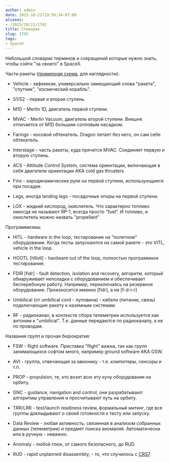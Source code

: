 ```yaml
---
author: admin
date: 2015-10-21T19:50:34-07:00
aliases:
- /2015/10/21/1742
title: Словарик
slug: 1742
tags:
- SpaceX
---
```


Небольшой словарик терминов и сокращений которые нужно знать, чтобы сойти "за своего" в SpaceX.

<!--more-->

Части ракеты ([примерная схема](https://pbs.twimg.com/media/B6w1WLQCYAAXvw4.jpg:large), для наглядности):

  * Vehicle - эвфемизм, универсально замещающий слова "ракета", "спутник", "космический корабль".

  * S1/S2 - первая и вторая ступень.

  * M1D - Merlin 1D, двигатель первой ступени.

  * MVAC - Merlin Vacuum, двигатель второй ступени. Внешне отличается от M1D большим сопловым насадком.

  * Farings - носовой обтекатель. Dragon летает без него, он сам себе обтекатель.

  * Interstage - часть ракеты, куда прячется MVAC. Соединяет первую и вторую ступень.

  * ACS - Attitude Control System, система ориентации, включающая в себя двигатели ориентации AKA cold gas thrusters

  * Fins - аэродинамические рули на первой ступени, использующиеся при посадке.

  * Legs, иногда landing legs - посадочные опоры на первой ступени.

  * LOX - жидкий кислород, окислитель. Что характерно топливо никогда не называют RP-1, всегда просто "fuel". И топливо, и окислитель можно назвать "propellant"

Программизмы:

  * HITL - hardware in the loop, тестирование на "полетном" оборудовании. Когда тесты запускаются на самой ракете - это VITL, vehicle in the loop.

  * HOOTL [ho͞otl] - hardware out of the loop, полностью программное тестирование.

  * FDIR [fidr] - fault detection, isolation and recovery, алгоритм, который обнаруживает неполадки с оборудованием и обеспечивает бесперебоную работу. Например, переключаясь на резервное оборудование. Произносится именно [fidr], а не [f-d-i-r]

  * Umbilical (от umbilical cord - пуповина) - кабели (питание, связь) подключающие ракету к наземным системам.

  * RF - радиоканал, в контексте сбора телеметрии используется как антоним к "umbilical". Т.е. данные передаются по радиоканалу, а не по проводам.

Названия групп и прочая бюрократия:

  * FSW - flight software. Приставка "flight" важна, так как групп занимающихся софтом много, например ground software AKA GSW.

  * AVI - группа, отвечающая за авионику - т.е. компютеры, сенсоры и т.п.

  * PROP - propulsion, те, кто возит всю эту кучу оборудования на орбиту.

  * GNC - guidance, navigation and control, они разрабатывают алгоритмы управления и просчитывают путь на орбиту.

  * TRR/LRR - test/launch readiness review, формальный митинг, где все группы доклыдывают о своей готовности к тесту или запуску.

  * Data Review - любая активность, связянная в анализом собранных данных (телеметрии) и предмет поиска аномалий. Автоматически или в ручную - неважно.

  * Anomaly - любой глюк, от самого безопасного, до RUD.

  * RUD - rapid unplanned disassembly, - то, что случилось с [CRS7](http://blog.not-a-kernel-guy.com/2015/06/28/1729).
